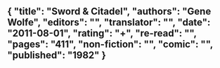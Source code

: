 {
 "title": "Sword & Citadel",
 "authors": "Gene Wolfe",
 "editors": "",
 "translator": "",
 "date": "2011-08-01",
 "rating": "+",
 "re-read": "",
 "pages": "411",
 "non-fiction": "",
 "comic": "",
 "published": "1982"
}
---

